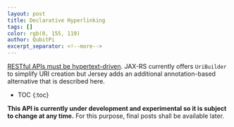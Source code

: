 ```yaml
---
layout: post
title: Declarative Hyperlinking
tags: []
color: rgb(0, 155, 119)
author: QubitPi
excerpt_separator: <!--more-->
---
```


[RESTful APIs must be hypertext-driven](https://roy.gbiv.com/untangled/2008/rest-apis-must-be-hypertext-driven). JAX-RS
currently offers `UriBuilder` to simplify URI creation but Jersey adds an additional annotation-based alternative that
is described here. 

<!--more-->

* TOC
{:toc}

**This API is currently under development and experimental so it is subject to change at any time.** For this purpose,
final posts shall be available later.
